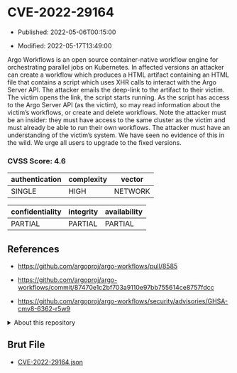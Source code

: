 # CVE-2022-29164

- Published: 2022-05-06T00:15:00

- Modified: 2022-05-17T13:49:00

Argo Workflows is an open source container-native workflow engine for orchestrating parallel jobs on Kubernetes. In affected versions an attacker can create a workflow which produces a HTML artifact containing an HTML file that contains a script which uses XHR calls to interact with the Argo Server API. The attacker emails the deep-link to the artifact to their victim. The victim opens the link, the script starts running. As the script has access to the Argo Server API (as the victim), so may read information about the victim’s workflows, or create and delete workflows. Note the attacker must be an insider: they must have access to the same cluster as the victim and must already be able to run their own workflows. The attacker must have an understanding of the victim’s system. We have seen no evidence of this in the wild. We urge all users to upgrade to the fixed versions.

### CVSS Score: **4.6**

| authentication | complexity | vector |
| --- | --- | --- |
| SINGLE | HIGH | NETWORK |

| confidentiality | integrity | availability |
| --- | --- | --- |
| PARTIAL | PARTIAL | PARTIAL |

## References

* https://github.com/argoproj/argo-workflows/pull/8585

* https://github.com/argoproj/argo-workflows/commit/87470e1c2bf703a9110e97bb755614ce8757fdcc

* https://github.com/argoproj/argo-workflows/security/advisories/GHSA-cmv8-6362-r5w9

<details>
<summary>About this repository</summary> 

  This repository is part of the project [Live Hack CVE](https://github.com/Live-Hack-CVE). Main website can be found [www.live-hack.org](https://www.live-hack.org) 
  
  Made by [Sn0wAlice](https://github.com/Sn0wAlice) for the people that care about security and need to have a feed of the latest CVEs. Hope you enjoy it, don't forget to star the repo and follow me on [Twitter](https://twitter.com/Sn0wAlice) and [Github](https://github.com/Sn0wAlice). And that is my [personnal website](https://www.alice-snow.me/)

  - [Home Page](https://github.com/Live-Hack-CVE)
  - [Framework](https://github.com/Live-Hack-CVE/cve-framework)
  - [CVE database](https://github.com/Live-Hack-CVE/full_database)
  - [Changelog](https://github.com/Live-Hack-CVE/Changelog)
</details>

## Brut File

* [CVE-2022-29164.json](https://raw.githubusercontent.com/Live-Hack-CVE/full_database/main/cves/2022/CVE-2022-29164.json)

